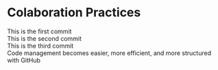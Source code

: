 # Colaboration Practices
This is the first commit <br>
This is the second commit <br>
This is the third commit <br>
Code management becomes easier, more efficient, and more structured with GitHub<br>
